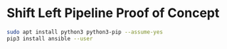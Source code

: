 # Shift Left Pipeline Proof of Concept

```bash
sudo apt install python3 python3-pip --assume-yes
pip3 install ansible --user
```
